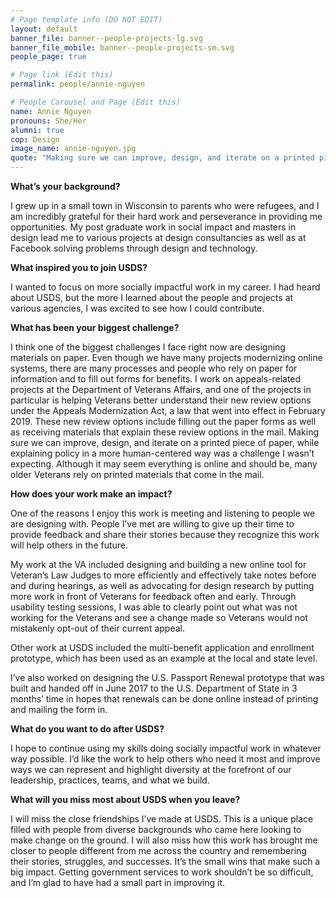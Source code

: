 ```yaml
---
# Page template info (DO NOT EDIT)
layout: default
banner_file: banner--people-projects-lg.svg
banner_file_mobile: banner--people-projects-sm.svg
people_page: true

# Page link (Edit this)
permalink: people/annie-nguyen

# People Carousel and Page (Edit this)
name: Annie Nguyen
pronouns: She/Her
alumni: true
cop: Design
image_name: annie-nguyen.jpg
quote: "Making sure we can improve, design, and iterate on a printed piece of paper, while explaining policy in a more human-centered way was a challenge I wasn’t expecting."
---
```


**What’s your background?**

I grew up in a small town in Wisconsin to parents who were refugees, and I am incredibly grateful for their hard work and perseverance in providing me opportunities. My post graduate work in social impact and masters in design lead me to various projects at design consultancies as well as at Facebook solving problems through design and technology.

**What inspired you to join USDS?**

I wanted to focus on more socially impactful work in my career. I had heard about USDS, but the more I learned about the people and projects at various agencies, I was excited to see how I could contribute.

**What has been your biggest challenge?**

I think one of the biggest challenges I face right now are designing materials on paper. Even though we have many projects modernizing online systems, there are many processes and people who rely on paper for information and to fill out forms for benefits. I work on appeals-related projects at the Department of Veterans Affairs, and one of the projects in particular is helping Veterans better understand their new review options under the Appeals Modernization Act, a law that went into effect in February 2019. These new review options include filling out the paper forms as well as receiving materials that explain these review options in the mail. Making sure we can improve, design, and iterate on a printed piece of paper, while explaining policy in a more human-centered way was a challenge I wasn’t expecting. Although it may seem everything is online and should be, many older Veterans rely on printed materials that come in the mail.

**How does your work make an impact?**

One of the reasons I enjoy this work is meeting and listening to people we are designing with. People I’ve met are willing to give up their time to provide feedback and share their stories because they recognize this work will help others in the future.

My work at the VA included designing and building a new online tool for Veteran’s Law Judges to more efficiently and effectively take notes before and during hearings, as well as advocating for design research by putting more work in front of Veterans for feedback often and early. Through usability testing sessions, I was able to clearly point out what was not working for the Veterans and see a change made so Veterans would not mistakenly opt-out of their current appeal.

Other work at USDS included the multi-benefit application and enrollment prototype, which has been used as an example at the local and state level.

I’ve also worked on designing the U.S. Passport Renewal prototype that was built and handed off in June 2017 to the U.S. Department of State in 3 months’ time in hopes that renewals can be done online instead of printing and mailing the form in.

**What do you want to do after USDS?**

I hope to continue using my skills doing socially impactful work in whatever way possible. I’d like the work to help others who need it most and improve ways we can represent and highlight diversity at the forefront of our leadership, practices, teams, and what we build.

**What will you miss most about USDS when you leave?**

I will miss the close friendships I’ve made at USDS. This is a unique place filled with people from diverse backgrounds who came here looking to make change on the ground. I will also miss how this work has brought me closer to people different from me across the country and remembering their stories, struggles, and successes. It’s the small wins that make such a big impact. Getting government services to work shouldn’t be so difficult, and I’m glad to have had a small part in improving it.
